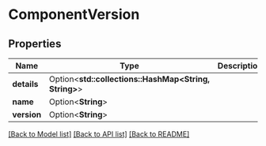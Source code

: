 # ComponentVersion

## Properties

Name | Type | Description | Notes
------------ | ------------- | ------------- | -------------
**details** | Option<**std::collections::HashMap<String, String>**> |  | [optional]
**name** | Option<**String**> |  | [optional]
**version** | Option<**String**> |  | [optional]

[[Back to Model list]](../README.md#documentation-for-models) [[Back to API list]](../README.md#documentation-for-api-endpoints) [[Back to README]](../README.md)


